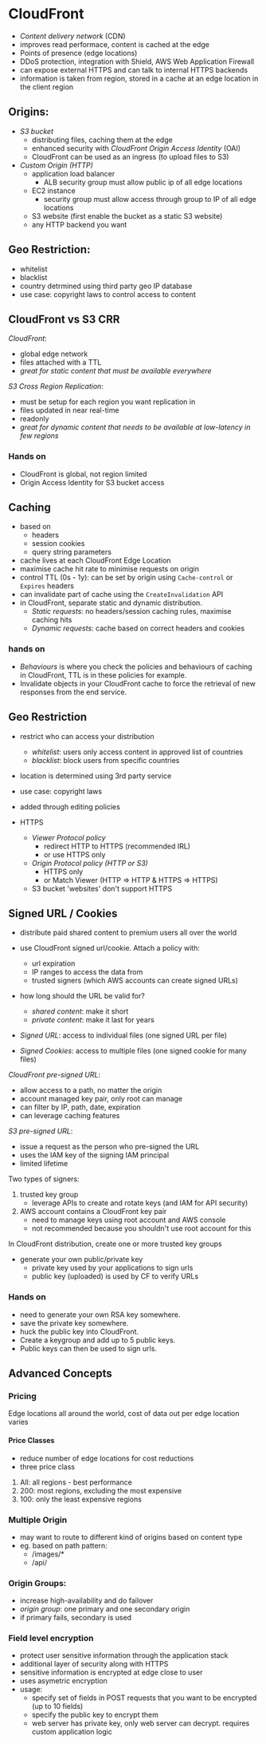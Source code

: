 # CloudFront

- *Content delivery network* (CDN)
- improves read performace, content is cached at the edge
- Points of presence (edge locations)
- DDoS protection, integration with Shield, AWS Web Application Firewall
- can expose external HTTPS and can talk to internal HTTPS backends
- information is taken from region, stored in a cache at an edge location in the client region

## Origins:
- *S3 bucket*
    - distributing files, caching them at the edge
    - enhanced security with *CloudFront Origin Access Identity* (OAI)
    - CloudFront can be used as an ingress (to upload files to S3)
- *Custom Origin (HTTP)*
    - application load balancer
        - ALB security group must allow public ip of all edge locations
    - EC2 instance
        - security group must allow access through group to IP of all edge locations
    - S3 website (first enable the bucket as a static S3 website)
    - any HTTP backend you want

## Geo Restriction:
- whitelist
- blacklist
- country detrmined using third party geo IP database
- use case: copyright laws to control access to content

## CloudFront vs S3 CRR

*CloudFront*:
- global edge network
- files attached with a TTL
- *great for static content that must be available everywhere*

*S3 Cross Region Replication*:
- must be setup for each region you want replication in
- files updated in near real-time
- readonly
- *great for dynamic content that needs to be available at low-latency in few regions*

### Hands on

- CloudFront is global, not region limited
- Origin Access Identity for S3 bucket access

## Caching

- based on
    - headers
    - session cookies
    - query string parameters
- cache lives at each CloudFront Edge Location
- maximise cache hit rate to minimise requests on origin
- control TTL (0s - 1y): can be set by origin using `Cache-control` or `Expires` headers
- can invalidate part of cache using the `CreateInvalidation` API
- in CloudFront, separate static and dynamic distribution. 
    - *Static requests*: no headers/session caching rules, maximise caching hits
    - *Dynamic requests*: cache based on correct headers and cookies

### hands on

- *Behaviours* is where you check the policies and behaviours of caching in CloudFront, TTL is in these policies for example. 
- Invalidate objects in your CloudFront cache to force the retrieval of new responses from the end service.

## Geo Restriction

- restrict who can access your distribution
    - *whitelist*: users only access content in approved list of countries
    - *blacklist*: block users from specific countries
- location is determined using 3rd party service
- use case: copyright laws
- added through editing policies

- HTTPS
    - *Viewer Protocol policy*
        - redirect HTTP to HTTPS (recommended IRL)
        - or use HTTPS only
    - *Origin Protocol policy (HTTP or S3)*
        - HTTPS only
        - or Match Viewer (HTTP => HTTP & HTTPS => HTTPS)
    - S3 bucket 'websites' don't support HTTPS

## Signed URL / Cookies

- distribute paid shared content to premium users all over the world
- use CloudFront signed url/cookie. Attach a policy with:
    - url expiration
    - IP ranges to access the data from
    - trusted signers (which AWS accounts can create signed URLs)
- how long should the URL be valid for?
    - *shared content*: make it short
    - *private content*: make it last for years

- *Signed URL*: access to individual files (one signed URL per file)
- *Signed Cookies*: access to multiple files (one signed cookie for many files)

*CloudFront pre-signed URL*:
- allow access to a path, no matter the origin
- account managed key pair, only root can manage
- can filter by IP, path, date, expiration
- can leverage caching features

*S3 pre-signed URL*:
- issue a request as the person who pre-signed the URL
- uses the IAM key of the signing IAM principal
- limited lifetime

Two types of signers:
1. trusted key group
    - leverage APIs to create and rotate keys (and IAM for API security)
2. AWS account contains a CloudFront key pair
    - need to manage keys using root account and AWS console
    - not recommended because you shouldn't use root account for this

In CloudFront distribution, create one or more trusted key groups
- generate your own public/private key
    - private key used by your applications to sign urls
    - public key (uploaded) is used by CF to verify URLs

### Hands on

- need to generate your own RSA key somewhere.
- save the private key somewhere.
- huck the public key into CloudFront.
- Create a keygroup and add up to 5 public keys.
- Public keys can then be used to sign urls.

## Advanced Concepts

### Pricing

Edge locations all around the world, cost of data out per edge location varies

#### Price Classes
- reduce number of edge locations for cost reductions
- three price class
1. All: all regions - best performance
2. 200: most regions, excluding the most expensive
3. 100: only the least expensive regions

### Multiple Origin

- may want to route to different kind of origins based on content type
- eg. based on path pattern:
    - /images/*
    - /api/

### Origin Groups:
- increase high-availability and do failover
- *origin group*: one primary and one secondary origin
- if primary fails, secondary is used

### Field level encryption
- protect user sensitive information through the application stack
- additional layer of security along with HTTPS
- sensitive information is encrypted at edge close to user
- uses asymetric encryption
- usage:
    - specify set of fields in POST requests that you want to be encrypted (up to 10 fields)
    - specify the public key to encrypt them
    - web server has private key, only web server can decrypt. requires custom application logic

